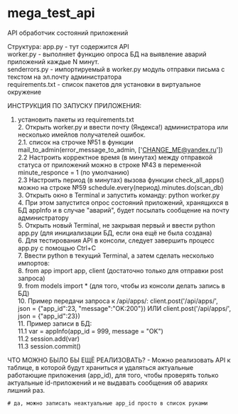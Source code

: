 # mega_test_api
API обработчик состояний приложений

Структура:
    app.py - тут содержится API  
    worker.py - выполняет функцию опроса БД на выявление аварий приложений каждые N минут.  
    senderrors.py - импортируемый в worker.py модуль отправки письма с текстом на эл.почту администратора   
    requirements.txt - список пакетов для установки в виртуальное окружение  
    
    
ИНСТРУКЦИЯ ПО ЗАПУСКУ ПРИЛОЖЕНИЯ:
  1. установить пакеты из requirements.txt   
      2. Открыть worker.py и ввести почту (Яндекса!) администратора или несколько имейлов получателей ошибок.    
        2.1. список на строчке №51 в функции mail_to_admin(error_message_to_admin, ['CHANGE_ME@yandex.ru'])  
        2.2 Настроить корректное время (в минутах) между отправкой статуса от приложений можно в строке №43 в переменной minute_responce = 1 (по умолчанию)  
        2.3 Настроить период (в минутах) вызова функции check_all_apps() можно на строке №59 schedule.every(период).minutes.do(scan_db)      
      3. Открыть окно в Terminal и запустить команду:  python worker.py    
      4. При этом запустится опрос состояний приложений, хранящихся в БД appInfo и в случае "аварий", будет посылать сообщение на почту администратору  
      5. Открыть новый Terminal, не закрывая первый и ввести python app.py  (для инициализации БД, если она ещё не была создана)  
      6. Для тестирования API в консоли, следует завершить процесс app.py с помощью Ctrl+C   
      7. Ввести python в текущий Terminal, а затем сделать несколько импортов:  
      8. from app import app, client  (достаточно только для отправки post запроса)  
      9. from models import *   (для того, чтобы из консоли делать запись в БД)  
      10. Пример передачи запроса к /api/apps/: client.post('/api/apps/', json = {"app_id":23, "message":"OK:200"})  ИЛИ client.post('/api/apps/', json = {"app_id":23})  
      11. Пример записи в БД:   
        11.1 var = appInfo(app_id = 999, message = "OK")  
        11.2 session.add(var)  
        11.3 session.commit()     


ЧТО МОЖНО БЫЛО БЫ ЕЩЁ РЕАЛИЗОВАТЬ?
    - Можно реализовать API к таблице, в которой будут храниться и удаляться актуальные работающие приложения (app_id),
    для того, чтобы проверять только актуальные id-приложений и не выдавать сообщения об авариях лишний раз.  
    
    # да, можно записать неактуальные app_id просто в список руками




